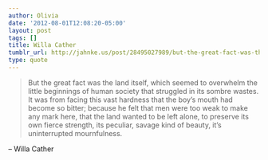 ```yaml
---
author: Olivia
date: '2012-08-01T12:08:20-05:00'
layout: post
tags: []
title: Willa Cather
tumblr_url: http://jahnke.us/post/28495027989/but-the-great-fact-was-the-land-itself-which
type: quote
---
```


> But the great fact was the land itself, which seemed to overwhelm the little beginnings of human society that struggled in its sombre wastes. It was from facing this vast hardness that the boy’s mouth had become so bitter; because he felt that men were too weak to make any mark here, that the land wanted to be left alone, to preserve its own fierce strength, its peculiar, savage kind of beauty, it’s uninterrupted mournfulness.

– Willa Cather
